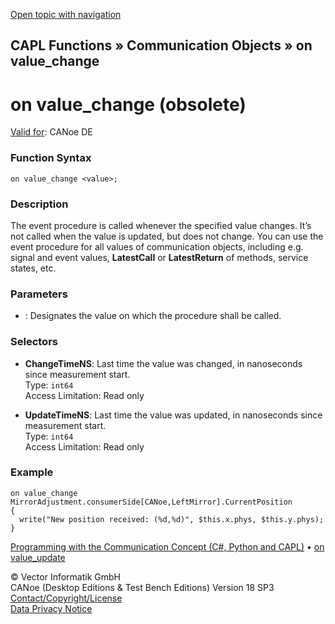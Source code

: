 [Open topic with navigation](../../../../../CANoeDEFamily.htm#Topics/CAPLFunctions/CommunicationObjects/EventProcedures/CAPLfunctionOnValueChange.md)

## CAPL Functions » Communication Objects » on value_change

# on value_change (obsolete)

[Valid for](../../../Shared/FeatureAvailability.md): CANoe DE

### Function Syntax

```plaintext
on value_change <value>;
```

### Description

The event procedure is called whenever the specified value changes. It’s not called when the value is updated, but does not change. You can use the event procedure for all values of communication objects, including e.g. signal and event values, **LatestCall** or **LatestReturn** of methods, service states, etc.

### Parameters

- **<value>**: Designates the value on which the procedure shall be called.

### Selectors

- **ChangeTimeNS**: Last time the value was changed, in nanoseconds since measurement start.  
  Type: `int64`  
  Access Limitation: Read only

- **UpdateTimeNS**: Last time the value was updated, in nanoseconds since measurement start.  
  Type: `int64`  
  Access Limitation: Read only

### Example

```plaintext
on value_change MirrorAdjustment.consumerSide[CANoe,LeftMirror].CurrentPosition
{
  write("New position received: (%d,%d)", $this.x.phys, $this.y.phys);
}
```

[Programming with the Communication Concept (C#, Python and CAPL)](../../../CANoeCANalyzer/CommunicationConcept/Programming/CCP.md) • [on value_update](CAPLfunctionOnValueUpdate.md)

© Vector Informatik GmbH  
CANoe (Desktop Editions & Test Bench Editions) Version 18 SP3  
[Contact/Copyright/License](../../../Shared/ContactCopyrightLicense.md)  
[Data Privacy Notice](https://www.vector.com/int/en/company/get-info/privacy-policy/)
